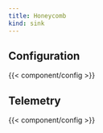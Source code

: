 ```yaml
---
title: Honeycomb
kind: sink
---
```


## Configuration

{{< component/config >}}

## Telemetry

{{< component/config >}}
